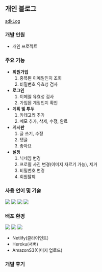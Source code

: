 ## 개인 블로그
<a href="https://adklog.com/">adkLog</a>

### 개발 인원
- 개인 프로젝트

### 주요 기능
- **회원가입**
	1. 중복된 이메일인지 조회
	2. 비밀번호 유효성 검사
- **로그인**
	1. 이메일 유효성 검사 
	2. 가입된 계정인지 확인
- **계획 및 투두**
	1. 카테고리 추가
	2. 메모 추가, 삭제, 수정, 완료
- **게시판**
	1. 글 쓰기, 수정
	2. 댓글
	3. 좋아요
- **설정**
	1. 닉네임 변경
	2. 프로필 사진 변경(이미지 자르기 가능), 제거
	3. 비밀번호 변경
	4. 회원탈퇴

### 사용 언어 및 기술
<img src="https://img.shields.io/badge/React-61DAFB?style=flat-square&logo=React&logoColor=white"/> <img src="https://img.shields.io/badge/Node.js-339933?style=flat-square&logo=Node.js&logoColor=white"/>
<img src="https://img.shields.io/badge/Express-000000?style=flat-square&logo=Express&logoColor=white"/>
<img src="https://img.shields.io/badge/MongoDB-47A248?style=flat-square&logo=MongoDB&logoColor=white"/>

### 배포 환경
<img src="https://img.shields.io/badge/Netlify-00C7B7?style=flat-square&logo=Netlify&logoColor=white"/> <img src="https://img.shields.io/badge/Heroku-430098?style=flat-square&logo=Heroku&logoColor=white"/>
<img src="https://img.shields.io/badge/AmazonS3-569A31?style=flat-square&logo=AmazonS3&logoColor=white"/>
- Netlify(클라이언트)
- Heroku(서버)
- AmazonS3(이미지 업로드)

### 개발 후기
